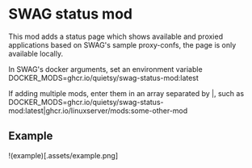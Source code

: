 # SWAG status mod

This mod adds a status page which shows available and proxied applications based on SWAG's sample proxy-confs, the page is only available locally.

In SWAG's docker arguments, set an environment variable DOCKER_MODS=ghcr.io/quietsy/swag-status-mod:latest

If adding multiple mods, enter them in an array separated by |, such as DOCKER_MODS=ghcr.io/quietsy/swag-status-mod:latest|ghcr.io/linuxserver/mods:some-other-mod

## Example
!(example)[.assets/example.png]